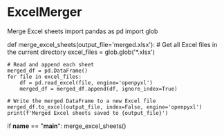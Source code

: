 # ExcelMerger
Merge Excel sheets 
import pandas as pd
import glob

def merge_excel_sheets(output_file='merged.xlsx'):
    # Get all Excel files in the current directory
    excel_files = glob.glob('*.xlsx')

    # Read and append each sheet
    merged_df = pd.DataFrame()
    for file in excel_files:
        df = pd.read_excel(file, engine='openpyxl')
        merged_df = merged_df.append(df, ignore_index=True)

    # Write the merged DataFrame to a new Excel file
    merged_df.to_excel(output_file, index=False, engine='openpyxl')
    print(f'Merged Excel sheets saved to {output_file}')

if __name__ == "__main__":
    merge_excel_sheets()
